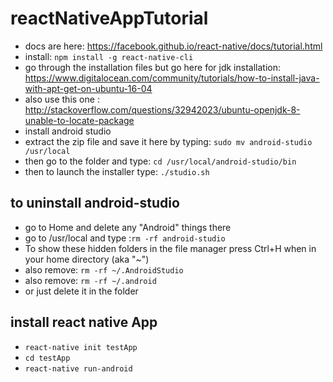 # reactNativeAppTutorial
* docs are here: https://facebook.github.io/react-native/docs/tutorial.html
* install: `npm install -g react-native-cli`
* go through the installation files but go here for jdk installation: https://www.digitalocean.com/community/tutorials/how-to-install-java-with-apt-get-on-ubuntu-16-04
* also use this one : http://stackoverflow.com/questions/32942023/ubuntu-openjdk-8-unable-to-locate-package
* install android studio
* extract the zip file and save it here by typing: `sudo mv android-studio /usr/local`
* then go to the folder and type: `cd /usr/local/android-studio/bin`
* then to launch the installer type: `./studio.sh`

## to uninstall android-studio
* go to Home and delete any "Android" things there
* go to /usr/local and type :`rm -rf android-studio`
* To show these hidden folders in the file manager press Ctrl+H when in your home directory (aka "~")
* also remove: `rm -rf ~/.AndroidStudio`
* also remove: `rm -rf ~/.android`
* or just delete it in the folder

## install react native App
* `react-native init testApp`
* `cd testApp`
* `react-native run-android`

